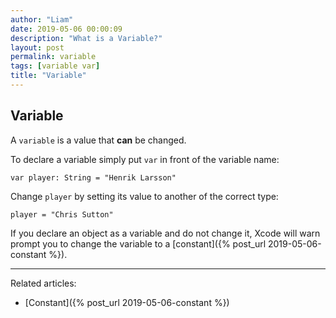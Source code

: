 ```yaml
---
author: "Liam"
date: 2019-05-06 00:00:09
description: "What is a Variable?"
layout: post
permalink: variable
tags: [variable var]
title: "Variable"
---
```


## Variable

A `variable` is a value that **can** be changed.

To declare a variable simply put `var` in front of the variable name:

```
var player: String = "Henrik Larsson"
```

Change `player` by setting its value to another of the correct type:

```
player = "Chris Sutton"
```

If you declare an object as a variable and do not change it, Xcode will warn prompt you to change the variable to a [constant]({% post_url 2019-05-06-constant %}).

---

Related articles:
- [Constant]({% post_url 2019-05-06-constant %})
